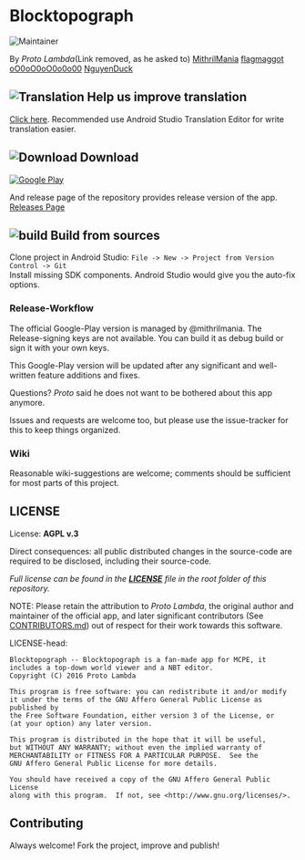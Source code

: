 # Blocktopograph

![Maintainer](https://github.com/Templarian/MaterialDesign/blob/master/svg/account.svg)

By *Proto Lambda*\(Link removed, as he asked to\)
[MithrilMania](https://github.com/MithrilMania)
[flagmaggot](https://github.com/flagmaggot)
[oO0oO0oO0o0o00](https://github.com/oO0oO0oO0o0o00)
[NguyenDuck](https://github.com/NguyenDuck)

## ![Translation](https://github.com/Templarian/MaterialDesign/blob/master/svg/web.svg) Help us improve translation

[Click here](translation.md).
Recommended use Android Studio Translation Editor for write translation easier.

## ![Download](https://github.com/Templarian/MaterialDesign/blob/master/svg/download.svg) Download
[![Google Play](https://lh3.googleusercontent.com/qF9r3ZjtgG-qyHdmjecArtKiulz1gmwL_xl9R3_fzk6igSeoN0wYbJSKEX5d_fxJRwYZJpHbqcLB3i9atl-9dOfUl9an7U43TfZ9PtQ=s0)](https://play.google.com/store/apps/details?id=rbq2012.blocktopograph)

And release page of the repository provides release version of the app.
[Releases Page](./realeases/)

## ![build](https://github.com/Templarian/MaterialDesign/blob/master/icons/svg/camera-front-variant.svg) Build from sources

Clone project in Android Studio: `File -> New -> Project from Version Control -> Git`  
Install missing SDK components. Android Studio would give you the auto-fix options.  

### Release-Workflow

The official Google-Play version is managed by @mithrilmania. The Release-signing keys are not available.
You can build it as debug build or sign it with your own keys.

This Google-Play version will be updated after any significant and well-written feature additions and fixes.

Questions? *Proto* said he does not want to be bothered about this app anymore.

Issues and requests are welcome too, but please use the issue-tracker for this to keep things organized.


### Wiki

Reasonable wiki-suggestions are welcome; comments should be sufficient for most parts of this project.


## LICENSE

License: **AGPL v.3**

Direct consequences: all public distributed changes in the source-code
 are required to be disclosed, including their source-code.

*Full license can be found in the [**LICENSE**](LICENSE) file in the root folder of this repository.*

NOTE: Please retain the attribution to *Proto Lambda*, the original author
 and maintainer of the official app, and later significant contributors (See [CONTRIBUTORS.md](CONTRIBUTORS.md))
 out of respect for their work towards this software.

LICENSE-head:

    Blocktopograph -- Blocktopograph is a fan-made app for MCPE, it includes a top-down world viewer and a NBT editor.
    Copyright (C) 2016 Proto Lambda

    This program is free software: you can redistribute it and/or modify
    it under the terms of the GNU Affero General Public License as published by
    the Free Software Foundation, either version 3 of the License, or
    (at your option) any later version.

    This program is distributed in the hope that it will be useful,
    but WITHOUT ANY WARRANTY; without even the implied warranty of
    MERCHANTABILITY or FITNESS FOR A PARTICULAR PURPOSE.  See the
    GNU Affero General Public License for more details.

    You should have received a copy of the GNU Affero General Public License
    along with this program.  If not, see <http://www.gnu.org/licenses/>.



## Contributing

Always welcome! Fork the project, improve and publish!
